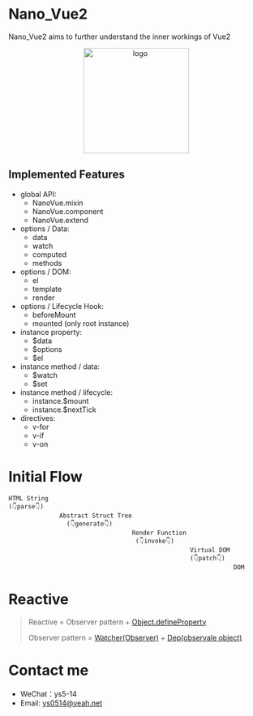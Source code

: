 # Nano_Vue2
Nano_Vue2 aims to further understand the inner workings of Vue2

<div align="center"><img width="208" alt="logo" src="https://github.com/user-attachments/assets/164cb909-2b0e-4a42-9f9b-2012fa061ac8"></div>


## Implemented Features
* global API:
  * NanoVue.mixin
  * NanoVue.component
  * NanoVue.extend
* options / Data:
  * data
  * watch
  * computed
  * methods
* options / DOM:
  * el
  * template
  * render
* options / Lifecycle Hook:
  * beforeMount
  * mounted (only root instance)
* instance property:
  * $data
  * $options
  * $el
* instance method / data:
  * $watch
  * $set
* instance method / lifecycle:
  * instance.$mount
  * instance.$nextTick
* directives:
  * v-for
  * v-if
  * v-on

# Initial Flow
```text
HTML String 
(👇parse👇) 
              Abstract Struct Tree 
                (👇generate👇)
                                  Render Function 
                                   (👇invoke👇)
                                                  Virtual DOM 
                                                  (👇patch👇)
                                                              DOM
```

# Reactive
> Reactive = Observer pattern + [Object.defineProperty](./src/observer/index.js)
> 
> Observer pattern = [Watcher(Observer)](./src/observer/watcher.js) + [Dep(observale object)](./src/observer/dep.js)

# Contact me
* WeChat：ys5-14
* Email: ys0514@yeah.net
